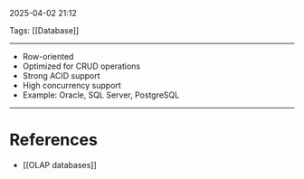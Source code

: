 2025-04-02 21:12

Tags: [[Database]]

---

- Row-oriented
- Optimized for CRUD operations
- Strong ACID support
- High concurrency support
- Example: Oracle, SQL Server, PostgreSQL

---

# References

- [[OLAP databases]]

